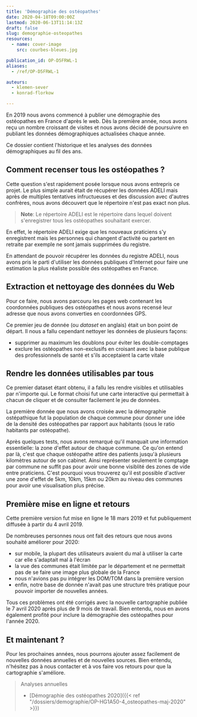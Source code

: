 ```yaml
---
title: 'Démographie des ostéopathes'
date: 2020-04-18T09:00:00Z
lastmod: 2020-06-13T11:14:13Z
draft: false
slug: demographie-osteopathes
resources:
  - name: cover-image
    src: courbes-bleues.jpg

publication_id: OP-D5FRWL-1
aliases:
  - /ref/OP-D5FRWL-1

auteurs:
  - klemen-sever
  - konrad-florkow

---
```


En 2019 nous avons commencé à publier une démographie des ostéopathes
en France d'après le web.
Dès la première année, nous avons reçu un nombre croissant de visites et nous
avons décidé de poursuivre en publiant les données démographiques actualisées
chaque année.

Ce dossier contient l'historique et les analyses des données
démographiques au fil des ans.

<!--more-->

## Comment recenser tous les ostéopathes ?
Cette question s'est rapidement posée lorsque nous avons entrepris ce projet.
Le plus simple aurait était de récupérer les données ADELI mais après de multiples
tentatives infructueuses et des discussion avec d'autres confrères,
nous avons découvert que le répertoire n'est pas exact non plus.

> **Note**: Le répertoire ADELI est le répertoire dans lequel doivent s'enregistrer
tous les ostéopathes souhaitant exercer.

En effet, le répertoire ADELI exige que les nouveaux praticiens s'y enregistrent
mais les personnes qui changent d'activité ou partent en retraite par exemple
ne sont jamais supprimées du registre.

En attendant de pouvoir récupérer les données du registre ADELI, nous avons pris
le parti d'utiliser les données publiques d'Internet pour faire une estimation
la plus réaliste possible des ostéopathes en France.

## Extraction et nettoyage des données du Web
Pour ce faire, nous avons parcouru les pages web contenant les coordonnées
publiques des ostéopathes et nous avons recensé leur adresse que nous avons
converties en coordonnées GPS.

Ce premier jeu de donnée (ou *dataset* en anglais) était un bon point de départ.
Il nous a fallu cependant nettoyer les données de plusieurs façons:

 - supprimer au maximum les doublons pour éviter les double-comptages
 - exclure les ostéopathes non-exclusifs en croisant avec la base publique
   des professionnels de santé et s'ils acceptaient la carte vitale

## Rendre les données utilisables par tous
Ce premier dataset étant obtenu, il a fallu les rendre visibles et utilisables
par n'importe qui. Le format choisi fut une carte interactive qui permettait à
chacun de cliquer et de consulter facilement le jeu de données.

La première donnée que nous avons croisée avec la démographie ostépathique
fut la population de chaque commune pour donner une idée de la densité des
ostéopathes par rapport aux habitants (sous le ratio habitants par ostéopathe).

Après quelques tests, nous avons remarqué qu'il manquait une information
essentielle: la zone d'effet autour de chaque commune.
Ce qu'on entend par là, c'est que chaque ostéopathe attire des patients
jusqu'à plusieurs kilomètres autour de son cabinet.
Ainsi représenter seulement le comptage par commune ne suffit pas pour avoir une
bonne visiblité des zones de vide entre praticiens. C'est pourquoi vous
trouverez qu'il est possible d'activer une zone d'effet de 5km, 10km, 15km ou
20km au niveau des communes pour avoir une visualisation plus précise.

## Première mise en ligne et retours
Cette première version fut mise en ligne le 18 mars 2019 et fut publiquement
diffusée à partir du 4 avril 2019.

De nombreuses personnes nous ont fait des retours que nous avons souhaité
améliorer pour 2020:

 - sur mobile, la plupart des utilisateurs avaient du mal à utiliser la carte
   car elle s'adaptait mal à l'écran
 - la vue des communes était limitée par le département et ne permettait pas
   de se faire une image plus globale de la France
 - nous n'avions pas pu intégrer les DOM/TOM dans la première version
 - enfin, notre base de donnée n'avait pas une structure très pratique pour
   pouvoir importer de nouvelles années.

Tous ces problèmes ont été corrigés avec la nouvelle cartographie publiée le
7 avril 2020 après plus de 9 mois de travail. Bien entendu, nous en avons
également profité pour inclure la démographie des ostéopathes pour l'année 2020.

## Et maintenant ?

Pour les prochaines années, nous pourrons ajouter assez facilement de nouvelles
données annuelles et de nouvelles sources. Bien entendu, n'hésitez pas à nous
contacter et à vos faire vos retours pour que la cartographie s'améliore.

> Analyses annuelles
>  - [Démographie des ostéopathes 2020]({{< ref "/dossiers/demographie/OP-HG1A50-4_osteopathes-maj-2020" >}})
